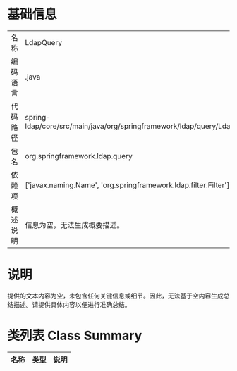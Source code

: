 # 基础信息

|      |      |
|------|------|
| 名称 | LdapQuery |
| 编码语言 | .java |
| 代码路径 | spring-ldap/core/src/main/java/org/springframework/ldap/query/LdapQuery.java |
| 包名 | org.springframework.ldap.query |
| 依赖项 | ['javax.naming.Name', 'org.springframework.ldap.filter.Filter'] |
| 概述说明 | 信息为空，无法生成概要描述。 |

# 说明

提供的文本内容为空，未包含任何关键信息或细节。因此，无法基于空内容生成总结描述。请提供具体内容以便进行准确总结。

# 类列表 Class Summary

| 名称   | 类型  | 说明 |
|-------|------|-------------|




